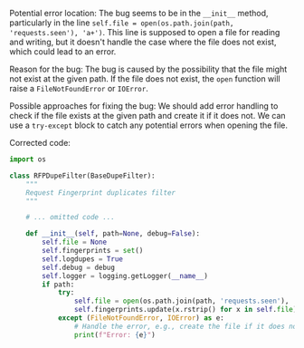 Potential error location: The bug seems to be in the `__init__` method, particularly in the line `self.file = open(os.path.join(path, 'requests.seen'), 'a+')`. This line is supposed to open a file for reading and writing, but it doesn't handle the case where the file does not exist, which could lead to an error.

Reason for the bug: The bug is caused by the possibility that the file might not exist at the given path. If the file does not exist, the `open` function will raise a `FileNotFoundError` or `IOError`.

Possible approaches for fixing the bug: We should add error handling to check if the file exists at the given path and create it if it does not. We can use a `try-except` block to catch any potential errors when opening the file.

Corrected code:

```python
import os

class RFPDupeFilter(BaseDupeFilter):
    """
    Request Fingerprint duplicates filter
    """

    # ... omitted code ...

    def __init__(self, path=None, debug=False):
        self.file = None
        self.fingerprints = set()
        self.logdupes = True
        self.debug = debug
        self.logger = logging.getLogger(__name__)
        if path:
            try:
                self.file = open(os.path.join(path, 'requests.seen'), 'a+')
                self.fingerprints.update(x.rstrip() for x in self.file)
            except (FileNotFoundError, IOError) as e:
                # Handle the error, e.g., create the file if it does not exist
                print(f"Error: {e}")
```